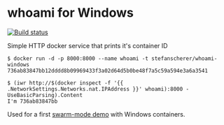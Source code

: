 # whoami for Windows
[![Build status](https://ci.appveyor.com/api/projects/status/bhma7tmx0eje73ao/branch/master?svg=true)](https://ci.appveyor.com/project/StefanScherer/whoami/branch/master)

Simple HTTP docker service that prints it's container ID

    $ docker run -d -p 8000:8000 --name whoami -t stefanscherer/whoami-windows
    736ab83847bb12dddd8b09969433f3a02d64d5b0be48f7a5c59a594e3a6a3541

    $ (iwr http://$(docker inspect -f '{{ .NetworkSettings.Networks.nat.IPAddress }}' whoami):8000 -UseBasicParsing).Content
    I'm 736ab83847bb

Used for a first [swarm-mode demo](https://github.com/StefanScherer/docker-windows-box/tree/master/swarm-mode) with Windows containers.
